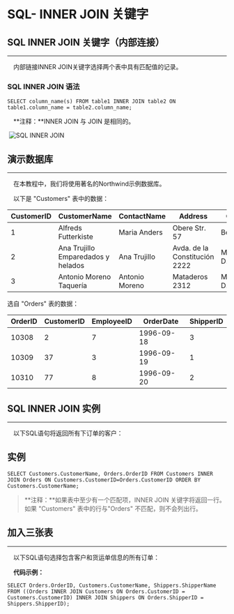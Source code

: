 # SQL- INNER JOIN 关键字



## SQL INNER JOIN 关键字（内部连接）

------

　内部链接INNER JOIN关键字选择两个表中具有匹配值的记录。

### SQL INNER JOIN 语法

```
SELECT column_name(s) FROM table1 INNER JOIN table2 ON table1.column_name = table2.column_name;
```



　**注释：**INNER JOIN 与 JOIN 是相同的。

​    ![SQL INNER JOIN](https://atts.w3cschool.cn/attachments/day_160815/201608151946162952.gif)



## 演示数据库

------

　在本教程中，我们将使用著名的Northwind示例数据库。

　以下是 "Customers" 表中的数据：

| CustomerID | CustomerName                       | ContactName    | Address                       | City        | PostalCode | Country |
| ---------- | ---------------------------------- | -------------- | ----------------------------- | ----------- | ---------- | ------- |
| 1          | Alfreds Futterkiste                | Maria Anders   | Obere Str. 57                 | Berlin      | 12209      | Germany |
| 2          | Ana Trujillo Emparedados y helados | Ana Trujillo   | Avda. de la Constitución 2222 | México D.F. | 05021      | Mexico  |
| 3          | Antonio Moreno Taquería            | Antonio Moreno | Mataderos 2312                | México D.F. | 05023      | Mexico  |

选自 "Orders" 表的数据：

| OrderID | CustomerID | EmployeeID | OrderDate  | ShipperID |
| ------- | ---------- | ---------- | ---------- | --------- |
| 10308   | 2          | 7          | 1996-09-18 | 3         |
| 10309   | 37         | 3          | 1996-09-19 | 1         |
| 10310   | 77         | 8          | 1996-09-20 | 2         |



## SQL INNER JOIN 实例

------

　以下SQL语句将返回所有下订单的客户：

## 实例
```
SELECT Customers.CustomerName, Orders.OrderID FROM Customers INNER JOIN Orders ON Customers.CustomerID=Orders.CustomerID ORDER BY Customers.CustomerName;
```
> **注释：**如果表中至少有一个匹配项，INNER JOIN 关键字将返回一行。如果 "Customers" 表中的行与"Orders" 不匹配，则不会列出行。



## 加入三张表

------

　以下SQL语句选择包含客户和货运单信息的所有订单：    

　**代码示例：**

```
SELECT Orders.OrderID, Customers.CustomerName, Shippers.ShipperName FROM ((Orders INNER JOIN Customers ON Orders.CustomerID = Customers.CustomerID) INNER JOIN Shippers ON Orders.ShipperID = Shippers.ShipperID);
```
